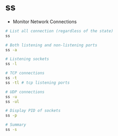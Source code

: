 # ss

- Monitor Network Connections

```sh
# List all connection (regardless of the state)
ss

# Both listening and non-listening ports
ss -a

# Listening sockets
ss -l

# TCP connections
ss -t
ss -tl # tcp listening ports

# UDP connections
ss -u
ss -ul

# Display PID of sockets
ss -p

# Summary
ss -s

```
